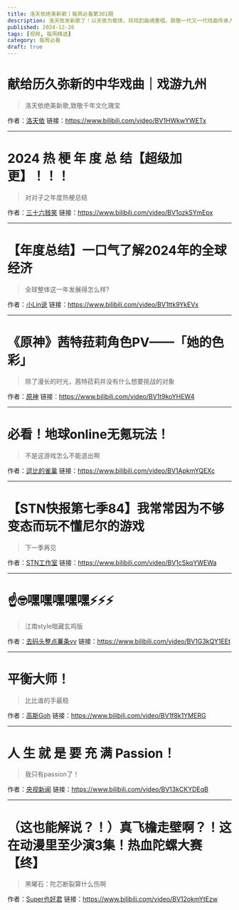 ```yaml
---
title: 洛天依绝美新歌丨每周必看第301期
description: 洛天依发新歌了！以天依为载体，将戏韵曲魂重唱，致敬一代又一代戏曲传承人>>
published: 2024-12-26
tags: [视频, 每周精选]
category: 每周必看
draft: true
---
```


# 献给历久弥新的中华戏曲｜戏游九州
> 洛天依绝美新歌,致敬千年文化瑰宝

作者：[洛天依](https://space.bilibili.com/36081646)
链接：https://www.bilibili.com/video/BV1HWkwYWETx

---

# 2024 热 梗 年 度 总 结【超级加更】！！！
> 对对子之年度热梗总结

作者：[三十六贱笑](https://space.bilibili.com/90361813)
链接：https://www.bilibili.com/video/BV1ozkSYmEpx

---

# 【年度总结】一口气了解2024年的全球经济
> 全球整体这一年发展得怎么样?

作者：[小Lin说](https://space.bilibili.com/520819684)
链接：https://www.bilibili.com/video/BV1ttk9YkEVx

---

# 《原神》茜特菈莉角色PV——「她的色彩」
> 除了漫长的时光，茜特菈莉并没有什么想要挑战的对象

作者：[原神](https://space.bilibili.com/401742377)
链接：https://www.bilibili.com/video/BV1t9koYHEW4

---

# 必看！地球online无氪玩法！
> 不是这游戏怎么不能退出啊

作者：[逗比的雀巢](https://space.bilibili.com/5294454)
链接：https://www.bilibili.com/video/BV1ApkmYQEXc

---

# 【STN快报第七季84】我常常因为不够变态而玩不懂尼尔的游戏
> 下一季再见

作者：[STN工作室](https://space.bilibili.com/7349)
链接：https://www.bilibili.com/video/BV1cSkqYWEWa

---

# ☝🤓嘿嘿嘿嘿嘿⚡⚡⚡
> 江南style暗藏玄鸡版

作者：[去码头整点薯条vv](https://space.bilibili.com/132344841)
链接：https://www.bilibili.com/video/BV1G3kQY1EEt

---

# 平衡大师！
> 比比谁的手最稳

作者：[高斯Goh](https://space.bilibili.com/3913194)
链接：https://www.bilibili.com/video/BV1f8k1YMERG

---

# 人 生 就 是 要 充 满 Passion！
> 我只有passion了！

作者：[央视新闻](https://space.bilibili.com/456664753)
链接：https://www.bilibili.com/video/BV13kCKYDEqB

---

# （这也能解说？！）真飞檐走壁啊？！这在动漫里至少演3集！热血陀螺大赛【终】
> 黑曜石：陀芯断裂算什么伤啊

作者：[Super也好君](https://space.bilibili.com/1372433)
链接：https://www.bilibili.com/video/BV12okmYtEzw

